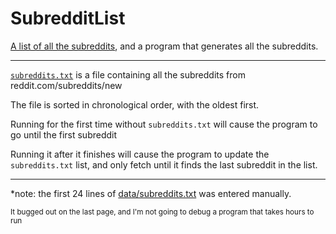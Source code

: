 # SubredditList

[A list of all the subreddits](data/subreddits.txt), and a program that generates all the subreddits.

---

[`subreddits.txt`](data/subreddits.txt) is a file containing all the subreddits from reddit.com/subreddits/new

The file is sorted in chronological order, with the oldest first.

Running for the first time without `subreddits.txt` will cause the program to go until the first subreddit

Running it after it finishes will cause the program to update the `subreddits.txt` list, and only fetch until it finds the last subreddit in the list.

---

\*note: the first 24 lines of [data/subreddits.txt](data/subreddits.txt) was entered manually.

<small> It bugged out on the last page, and I'm not going to debug a program that takes hours to run </small>